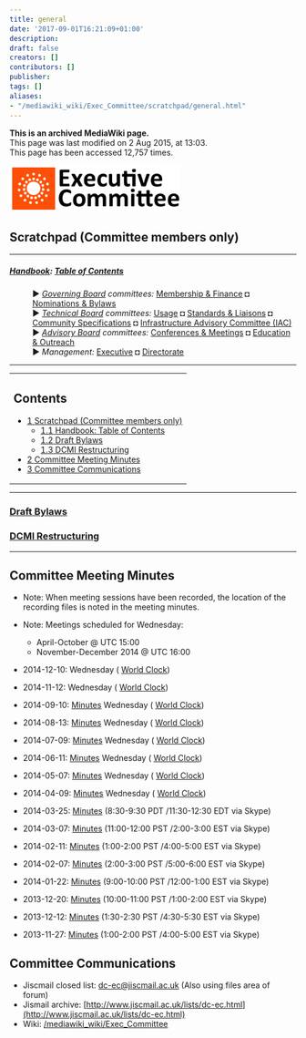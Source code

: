 ```yaml
---
title: general
date: '2017-09-01T16:21:09+01:00'
description: 
draft: false
creators: []
contributors: []
publisher: 
tags: []
aliases:
- "/mediawiki_wiki/Exec_Committee/scratchpad/general.html"
---
```


 **This is an archived MediaWiki page.**  
This page was last modified on 2 Aug 2015, at 13:03.  
This page has been accessed 12,757 times.

[<img alt="Executive Committee logo" src="/mediawiki_wiki/images/EC_logo.png" width="300" height="82">](/mediawiki_wiki/images/EC_logo.png)

## Scratchpad (Committee members only) 

* * *

##### [Handbook](/mediawiki_wiki/DCMI_Handbook): [Table of Contents](/mediawiki_wiki/DCMI_Handbook/) 
<dl>
<dd> ► <i><a href="/mediawiki_wiki/DCMI_Governing_Board.md" title="DCMI Governing Board">Governing Board</a> committees:</i> <a href="/mediawiki_wiki/DCMI_Governing_Board/finance.md" title="DCMI Governing Board/finance">Membership &amp; Finance</a> ◘ <a href="/mediawiki_wiki/DCMI_Governing_Board/nominations.md" title="DCMI Governing Board/nominations">Nominations &amp; Bylaws</a> 
</dd>
<dd> ► <i><a href="/mediawiki_wiki/DCMI_Technical_Board.md" title="DCMI Technical Board">Technical Board</a> committees:</i> <a href="/mediawiki_wiki/DCMI_Technical_Board/usage.md" title="DCMI Technical Board/usage">Usage</a> ◘ <a href="/mediawiki_wiki/DCMI_Technical_Board/standards.md" title="DCMI Technical Board/standards">Standards &amp; Liaisons</a> ◘ <a href="/mediawiki_wiki/DCMI_Technical_Board/specifications.md" title="DCMI Technical Board/specifications">Community Specifications</a> ◘ <a href="/mediawiki_wiki/DCMI_Technical_Board/infrastructure.md" title="DCMI Technical Board/infrastructure">Infrastructure Advisory Committee (IAC)</a>
</dd>
<dd> ► <i><a href="/mediawiki_wiki/DCMI_Advisory_Board.md" title="DCMI Advisory Board">Advisory Board</a> committees:</i> <a href="/mediawiki_wiki/DCMI_Advisory_Board/meetings.md" title="DCMI Advisory Board/meetings">Conferences &amp; Meetings</a> ◘ <a href="/mediawiki_wiki/DCMI_Advisory_Board/documentation.md" title="DCMI Advisory Board/documentation">Education &amp; Outreach</a>
</dd>
<dd> ► <i>Management:</i> <a href="/mediawiki_wiki/Exec_Committee.md" title="Exec Committee">Executive</a> ◘ <a href="/mediawiki_wiki/Exec_Committee/directorate.md" title="Exec Committee/directorate">Directorate</a>
</dd>
</dl>

* * *

<table id="toc" class="toc">
  <tr>
    <td>
      <div id="toctitle">
        <h2>Contents</h2>
      </div>
      <ul>
        <li class="toclevel-1 tocsection-1">
          <a href="#Scratchpad_.28Committee_members_only.29"><span class="tocnumber">1</span> <span class="toctext">Scratchpad (Committee members only)</span></a>
          <ul>
            <li class="toclevel-2"><a href="#Handbook:_Table_of_Contents"><span class="tocnumber">1.1</span> <span class="toctext">Handbook: Table of Contents</span></a></li>
            <li class="toclevel-2 tocsection-2"><a href="#Draft_Bylaws"><span class="tocnumber">1.2</span> <span class="toctext">Draft Bylaws</span></a></li>
            <li class="toclevel-2 tocsection-3"><a href="#DCMI_Restructuring"><span class="tocnumber">1.3</span> <span class="toctext">DCMI Restructuring</span></a></li>
          </ul>
        </li>
        <li class="toclevel-1 tocsection-4"><a href="#Committee_Meeting_Minutes"><span class="tocnumber">2</span> <span class="toctext">Committee Meeting Minutes</span></a></li>
        <li class="toclevel-1 tocsection-5"><a href="#Committee_Communications"><span class="tocnumber">3</span> <span class="toctext">Committee Communications</span></a></li>
      </ul>
    </td>
  </tr>
</table>


* * *

### [Draft Bylaws](/mediawiki_wiki/DCMI_Handbook/bylaws) 

### [DCMI Restructuring](/mediawiki_wiki/Exec_Committee/scratchpad/general/restructuring) 

* * *

## Committee Meeting Minutes 

- Note: When meeting sessions have been recorded, the location of the recording files is noted in the meeting minutes.
- Note: Meetings scheduled for Wednesday:
  - April-October @ UTC 15:00
  - November-December 2014 @ UTC 16:00

- 2014-12-10: Wednesday ( [World Clock](http://bit.ly/1drxMrV))
- 2014-11-12: Wednesday ( [World Clock](http://bit.ly/1dNJrw1))
- 2014-09-10: [Minutes](/mediawiki_wiki/Exec_Committee/2014-09-10) Wednesday ( [World Clock](http://bit.ly/OUPpoO))
- 2014-08-13: [Minutes](/mediawiki_wiki/Exec_Committee/2014-08-13) Wednesday ( [World Clock](http://bit.ly/1hYgpvU))
- 2014-07-09: [Minutes](/mediawiki_wiki/Exec_Committee/2014-07-09) Wednesday ( [World Clock](http://bit.ly/1hYghwz))
- 2014-06-11: [Minutes](/mediawiki_wiki/Exec_Committee/2014-06-11) Wednesday ( [World Clock](http://bit.ly/1gChxZt))
- 2014-05-07: [Minutes](/mediawiki_wiki/Exec_Committee/2014-05-07) Wednesday ( [World Clock](http://bit.ly/P6sOWh))
- 2014-04-09: [Minutes](/mediawiki_wiki/Exec_Committee/2014-04-09) Wednesday ( [World Clock](http://bit.ly/1hsiD5l))
- 2014-03-25: [Minutes](/mediawiki_wiki/Exec_Committee/2014-03-25) (8:30-9:30 PDT /11:30-12:30 EDT via Skype)
- 2014-03-07: [Minutes](/mediawiki_wiki/Exec_Committee/2014-03-07) (11:00-12:00 PST /2:00-3:00 EST via Skype)
- 2014-02-11: [Minutes](/mediawiki_wiki/Exec_Committee/2014-02-11) (1:00-2:00 PST /4:00-5:00 EST via Skype)
- 2014-02-07: [Minutes](/mediawiki_wiki/Exec_Committee/2014-02-07) (2:00-3:00 PST /5:00-6:00 EST via Skype)
- 2014-01-22: [Minutes](/mediawiki_wiki/Exec_Committee/2014-01-22) (9:00-10:00 PST /12:00-1:00 EST via Skype)
- 2013-12-20: [Minutes](/mediawiki_wiki/Exec_Committee/2013-12-20) (10:00-11:00 PST /1:00-2:00 EST via Skype)
- 2013-12-12: [Minutes](/mediawiki_wiki/Exec_Committee/2013-12-12) (1:30-2:30 PST /4:30-5:30 EST via Skype) 
- 2013-11-27: [Minutes](/mediawiki_wiki/Exec_Committee/2013-11-27) (1:00-2:00 PST /4:00-5:00 EST via Skype)

## Committee Communications 

- Jiscmail closed list: [dc-ec@jiscmail.ac.uk](mailto:dc-ec@jiscmail.ac.uk) (Also using files area of forum)
- Jismail archive: [http://www.jiscmail.ac.uk/lists/dc-ec.html](http://www.jiscmail.ac.uk/lists/dc-ec.html)
- Wiki: [/mediawiki_wiki/Exec\_Committee](/mediawiki_wiki/Exec_Committee)

